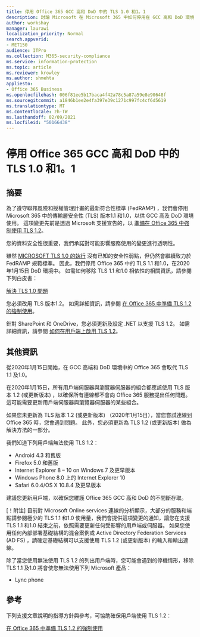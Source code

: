```yaml
---
title: 停用 Office 365 GCC 高和 DoD 中的 TLS 1.0 和1。1
description: 討論 Microsoft 在 Microsoft 365 中如何停用在 GCC 高和 DoD 環境中，對 TLS 1.1 和1.0 的支援。
author: workshay
manager: laurawi
localization_priority: Normal
search.appverid:
- MET150
audience: ITPro
ms.collection: M365-security-compliance
ms.service: information-protection
ms.topic: article
ms.reviewer: krowley
ms.author: shmehta
appliesto:
- Office 365 Business
ms.openlocfilehash: 006f81ee5b17baca4f42a78c5a87a59e8e90648f
ms.sourcegitcommit: a1846b1ee2e4fa397e39c1271c997fc4cf6d5619
ms.translationtype: MT
ms.contentlocale: zh-TW
ms.lasthandoff: 02/09/2021
ms.locfileid: "50166438"
---
```

# <a name="disabling-tls-10-and-11-in-office-365-gcc-high-and-dod"></a>停用 Office 365 GCC 高和 DoD 中的 TLS 1.0 和1。1

## <a name="summary"></a>摘要

為了遵守聯邦風險和授權管理計畫的最新符合性標準 (FedRAMP) ，我們會停用 Microsoft 365 中的傳輸層安全性 (TLS) 版本1.1 和1.0，以供 GCC 高及 DoD 環境使用。 這項變更先前是透過 Microsoft 支援宣告的，以 [準備在 Office 365 中強制使用 TLS 1.2](https://support.microsoft.com/help/4057306/preparing-for-tls-1-2-in-office-365)。

您的資料安全性很重要，我們承諾對可能影響服務使用的變更進行透明性。

雖然 [MICROSOFT TLS 1.0 的執行](https://support.microsoft.com/help/3117336) 沒有已知的安全性弱點，但仍然會繼續致力於 FedRAMP 規範標準。 因此，我們停用 Office 365 中的 TLS 1.1 和1.0，在2020年1月15日 DoD 環境中。 如需如何移除 TLS 1.1 和1.0 相依性的相關資訊，請參閱下列白皮書：

[解決 TLS 1.0 問題](https://www.microsoft.com/download/details.aspx?id=55266)

您必須改用 TLS 版本1.2。 如需詳細資訊，請參閱 [在 Office 365 中準備 TLS 1.2 的強制使用](https://support.microsoft.com/help/4057306/preparing-for-tls-1-2-in-office-365)。

針對 SharePoint 和 OneDrive，您必須更新及設定 .NET 以支援 TLS 1.2。 如需詳細資訊，請參閱 [如何在用戶端上啟用 TLS 1.2](https://docs.microsoft.com/mem/configmgr/core/plan-design/security/enable-tls-1-2-client)。

## <a name="more-information"></a>其他資訊

從2020年1月15日開始，在 GCC 高端和 DoD 環境中的 Office 365 會取代 TLS 1.1 及1.0。

在2020年1月15日，所有用戶端伺服器與瀏覽器伺服器的組合都應該使用 TLS 版本 1.2 (或更新版本) ，以確保所有連線都不會向 Office 365 服務提出任何問題。 這可能需要更新用戶端伺服器與瀏覽器伺服器的某些組合。

如果您未更新為 TLS 版本 1.2 (或更新版本) （2020年1月15日），當您嘗試連線到 Office 365 時，您會遇到問題。 此外，您必須更新為 TLS 1.2 (或更新版本) 做為解決方法的一部分。

我們知道下列用戶端無法使用 TLS 1.2：

- Android 4.3 和舊版
- Firefox 5.0 和舊版
- Internet Explorer 8 – 10 on Windows 7 及更早版本
- Windows Phone 8.0 上的 Internet Explorer 10
- Safari 6.0.4/OS X 10.8.4 及更早版本

建議您更新用戶端，以確保您維護 Office 365 GCC 高和 DoD 的不間斷存取。

[！附注] 目前對 Microsoft Online services 連線的分析顯示，大部分的服務和端點請參閱極少的 TLS 1.1 和1.0 使用量，我們會提供這項變更的通知，讓您在支援 TLS 1.1 和1.0 結束之前，依照需要更新任何受影響的用戶端或伺服器。 如果您使用任何內部部署基礎結構的混合案例或 Active Directory Federation Services (AD FS) ，請確定基礎結構可以支援使用 TLS 1.2 (或更新版本) 的輸入和輸出連線。

除了當您使用無法使用 TLS 1.2 的列出用戶端時，您可能會遇到的停機情形，移除 TLS 1.1 及1.0 將會使您無法使用下列 Microsoft 產品：

- Lync phone

## <a name="references"></a>參考

下列支援文章說明的指導方針與參考，可協助確保用戶端使用 TLS 1.2：

[在 Office 365 中準備 TLS 1.2 的強制使用](https://support.microsoft.com/help/4057306/preparing-for-tls-1-2-in-office-365)
